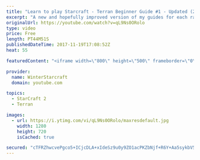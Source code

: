 ```yaml
---
title: "Learn to play Starcraft - Terran Beginner Guide #1 - Updated (2017 LOTV)"
excerpt: "A new and hopefully improved version of my guides for each race where I go over as many basics as possible while doing it live :)  I strongly believe that a super structured guide style is not very helpful compared to watching/playing the game actively.  Feedback is greatly appreciated. -- Watch live"
originalUrl: https://youtube.com/watch?v=qL9Ns0ORolo
type: video
price: Free
length: PT44M51S
publishedDateTime: 2017-11-19T17:08:52Z
heat: 55

featuredContent: "<iframe width=\"800\" height=\"500\" frameborder=\"0\" src=\"https://www.youtube.com/embed/qL9Ns0ORolo\" allow=\"accelerometer; autoplay; encrypted-media; gyroscope; picture-in-picture\" allowfullscreen></iframe>"

provider:
  name: WinterStarcraft
  domain: youtube.com

topics:
  - StarCraft 2
  - Terran

images:
  - url: https://i.ytimg.com/vi/qL9Ns0ORolo/maxresdefault.jpg
    width: 1280
    height: 720
    isCached: true

secured: "cTFRZhwcvePgco5+ICjcDLA+xIdeSz9u0y9ZO1acPKZbNjf+R6Y+Aa5sykbV58u+r4yhNFzB9nLAjsiYkxZuAQQCH1G4bOi+hW3oRxLXtYTsBUjrEqqgGKklfZxGAgL2QCT93fHPtlKWUFuX0jM6xcfoDEO+sMKnE6TLfj+erA0rRkaJHayQ8UlSQoO91huJj4NwXeIEegDrt907snFC7V64ZLS8uI1NwgLVJusHTELR09kl4MoDw5pAQekwUWK5pCNlRJZacxN+PYmnk4uDp6XxIiar5k4439+fACel6NyHF7tXRsCD+uS+pxGb2f4e3GAZvsd58zU/wVlb6gFkcRBxp+7FGWn3jA1pMRrc1ELvWzAZLMOVbWuI+dM7/toFRtkM7QB5lxOpk+fX2OcDOXxaNRs74xqcEVSUetFTtWVWiLUpcaa83Ypw9r9Pzs/W;JXLDav/Gk/x3yDahpF0VGQ=="
---
```


